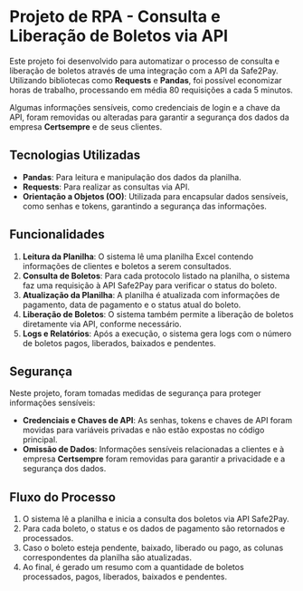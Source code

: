 ﻿# Projeto de RPA - Consulta e Liberação de Boletos via API

Este projeto foi desenvolvido para automatizar o processo de consulta e liberação de boletos através de uma integração com a API da Safe2Pay. Utilizando bibliotecas como **Requests** e **Pandas**, foi possível economizar horas de trabalho, processando em média 80 requisições a cada 5 minutos.

Algumas informações sensíveis, como credenciais de login e a chave da API, foram removidas ou alteradas para garantir a segurança dos dados da empresa **Certsempre** e de seus clientes.

## Tecnologias Utilizadas

- **Pandas**: Para leitura e manipulação dos dados da planilha.
- **Requests**: Para realizar as consultas via API.
- **Orientação a Objetos (OO)**: Utilizada para encapsular dados sensíveis, como senhas e tokens, garantindo a segurança das informações.

## Funcionalidades

1. **Leitura da Planilha**: O sistema lê uma planilha Excel contendo informações de clientes e boletos a serem consultados.
2. **Consulta de Boletos**: Para cada protocolo listado na planilha, o sistema faz uma requisição à API Safe2Pay para verificar o status do boleto.
3. **Atualização da Planilha**: A planilha é atualizada com informações de pagamento, data de pagamento e o status atual do boleto.
4. **Liberação de Boletos**: O sistema também permite a liberação de boletos diretamente via API, conforme necessário.
5. **Logs e Relatórios**: Após a execução, o sistema gera logs com o número de boletos pagos, liberados, baixados e pendentes.

## Segurança

Neste projeto, foram tomadas medidas de segurança para proteger informações sensíveis:

- **Credenciais e Chaves de API**: As senhas, tokens e chaves de API foram movidas para variáveis privadas e não estão expostas no código principal.
- **Omissão de Dados**: Informações sensíveis relacionadas a clientes e à empresa **Certsempre** foram removidas para garantir a privacidade e a segurança dos dados.

## Fluxo do Processo

1. O sistema lê a planilha e inicia a consulta dos boletos via API Safe2Pay.
2. Para cada boleto, o status e os dados de pagamento são retornados e processados.
3. Caso o boleto esteja pendente, baixado, liberado ou pago, as colunas correspondentes da planilha são atualizadas.
4. Ao final, é gerado um resumo com a quantidade de boletos processados, pagos, liberados, baixados e pendentes.
